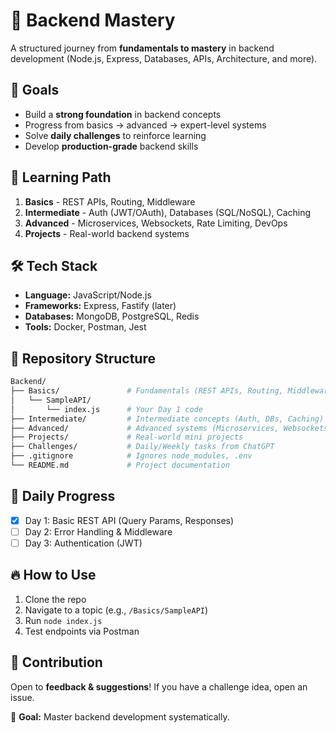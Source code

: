 # 🚀 Backend Mastery  

A structured journey from **fundamentals to mastery** in backend development (Node.js, Express, Databases, APIs, Architecture, and more).  

## 📌 Goals  
- Build a **strong foundation** in backend concepts  
- Progress from basics → advanced → expert-level systems  
- Solve **daily challenges** to reinforce learning  
- Develop **production-grade** backend skills  

## 🧠 Learning Path  
1. **Basics** - REST APIs, Routing, Middleware  
2. **Intermediate** - Auth (JWT/OAuth), Databases (SQL/NoSQL), Caching  
3. **Advanced** - Microservices, Websockets, Rate Limiting, DevOps  
4. **Projects** - Real-world backend systems  

## 🛠 Tech Stack  
- **Language:** JavaScript/Node.js  
- **Frameworks:** Express, Fastify (later)  
- **Databases:** MongoDB, PostgreSQL, Redis  
- **Tools:** Docker, Postman, Jest  

## 📂 Repository Structure  

```bash
Backend/
├── Basics/               # Fundamentals (REST APIs, Routing, Middleware)
│   └── SampleAPI/
│       └── index.js      # Your Day 1 code
├── Intermediate/         # Intermediate concepts (Auth, DBs, Caching)
├── Advanced/             # Advanced systems (Microservices, Websockets)
├── Projects/             # Real-world mini projects
├── Challenges/           # Daily/Weekly tasks from ChatGPT
├── .gitignore            # Ignores node_modules, .env
└── README.md             # Project documentation
```


## 🎯 Daily Progress  
- [x] Day 1: Basic REST API (Query Params, Responses)  
- [ ] Day 2: Error Handling & Middleware  
- [ ] Day 3: Authentication (JWT)  

## 🔥 How to Use  
1. Clone the repo  
2. Navigate to a topic (e.g., `/Basics/SampleAPI`)  
3. Run `node index.js`  
4. Test endpoints via Postman  

## 🤝 Contribution  
Open to **feedback & suggestions**! If you have a challenge idea, open an issue.  

🌟 **Goal:** Master backend development systematically.  

